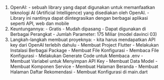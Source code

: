 1. OpenAI: - sebuah library yang dapat digunakan untuk memanfaatkan teknologi AI (Artificial Intelligence) yang disediakan oleh OpenAI.  - Library ini nantinya dapat diintegrasikan dengan berbagai aplikasi seperti API, web dan mobile
2. Keuntungannya: - Gratis  - Mudah dipasang  - Dapat digunakan di Berbagai Perangkat  - Jumlah Parameter: 175 Miliar (model davinci 03)
3. Langkah-langkah membuat proyeknya: - kita harus mendapatkan API key dari OpenAI terlebih dahulu  - Membuat Project Flutter  - Melakukan Instalasi Berbagai Package  - Membuat File Konfigurasi  - Membaca File Konfigurasi  - Melakukan Generate Code untuk Membaca .env  - Membuat Variabel untuk Menyimpan API Key  - Membuat Data Model  - Membuat Komponen Service  - Membuat Halaman Beranda  - Membuat Halaman Daftar Rekomendasi  - Membuat Konfigurasi di main.dart